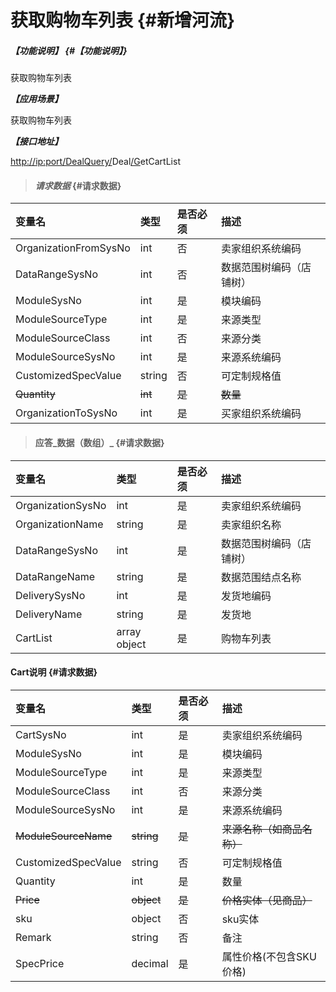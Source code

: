 # 获取购物车列表 {#新增河流}

##### _【功能说明】_ {#【功能说明】}

获取购物车列表

_**【应用场景】**_

获取购物车列表

_**【接口地址】**_

[http://ip:port/DealQuery/](http://ip:port/HMAction/River/AddRiver)Deal[/G](http://ip:port/HMAction/River/AddRiver)etCartList

> #### _请求数据_ {#请求数据}

| 变量名 | 类型 | 是否必须 | 描述 |
| :--- | :--- | :--- | :--- |
| OrganizationFromSysNo | int | 否 | 卖家组织系统编码 |
| DataRangeSysNo | int | 否 | 数据范围树编码（店铺树） |
| ModuleSysNo | int | 是 | 模块编码 |
| ModuleSourceType | int | 是 | 来源类型 |
| ModuleSourceClass | int | 否 | 来源分类 |
| ModuleSourceSysNo | int | 是 | 来源系统编码 |
| CustomizedSpecValue | string | 否 | 可定制规格值 |
| ~~Quantity~~ | ~~int~~ | ~~是~~ | ~~数量~~ |
| OrganizationToSysNo | int | 是 | 买家组织系统编码 |

> #### 应答_数据（数组）_ {#请求数据}

| 变量名 | 类型 | 是否必须 | 描述 |
| :--- | :--- | :--- | :--- |
| OrganizationSysNo | int | 是 | 卖家组织系统编码 |
| OrganizationName | string | 是 | 卖家组织名称 |
| DataRangeSysNo | int | 是 | 数据范围树编码（店铺树） |
| DataRangeName | string | 是 | 数据范围结点名称 |
| DeliverySysNo | int | 是 |发货地编码|
| DeliveryName| string | 是 | 发货地 |
| CartList | array object | 是 | 购物车列表 |

#### Cart说明 {#请求数据}

| 变量名 | 类型 | 是否必须 | 描述 |
| :--- | :--- | :--- | :--- |
| CartSysNo | int | 是 | 卖家组织系统编码 |
| ModuleSysNo | int | 是 | 模块编码 |
| ModuleSourceType | int | 是 | 来源类型 |
| ModuleSourceClass | int | 否 | 来源分类 |
| ModuleSourceSysNo | int | 是 | 来源系统编码 |
| ~~ModuleSourceName~~ | ~~string~~ | ~~是~~ | ~~来源名称（如商品名称）~~ |
| CustomizedSpecValue | string | 否 | 可定制规格值 |
| Quantity | int | 是 | 数量 |
| ~~Price~~ | ~~object~~ | ~~是~~ | ~~价格实体（见商品）~~ |
| sku | object | 否 | sku实体 |
| Remark | string | 否 | 备注|
| SpecPrice| decimal| 是 | 属性价格(不包含SKU价格) |







